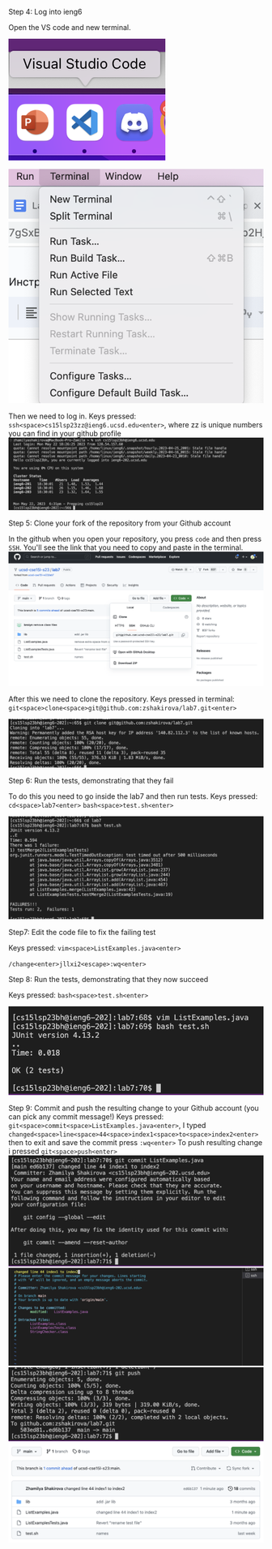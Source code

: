 Step 4:
Log into ieng6


  Open the VS code and new terminal. 
  
  
  ![Image](screen1.png)
  
  ![Image](screen2.png)
  
  
  Then we need to log in. Keys pressed: `ssh<space>cs15lsp23zz@ieng6.ucsd.edu<enter>`, where zz is unique numbers you can find in your github         profile 
  ![Image](screen3.png)
 
  

Step 5: 
Clone your fork of the repository from your Github account


 In the github when you open your repository, you press `code` and then press `SSH`. You'll see the link that you need to copy and paste in the       terminal. 
 ![Image](screen4.png)
 
  After this we need to clone the repository. Keys pressed in terminal: `git<space>clone<space>git@github.com:zshakirova/lab7.git<enter>`

 ![Image](screen5.png)


Step 6:
Run the tests, demonstrating that they fail


To do this you need to go inside the lab7 and then run tests.
 Keys pressed: `cd<space>lab7<enter>`
`bash<space>test.sh<enter>`

 ![Image](screen6.png)


Step7:
Edit the code file to fix the failing test


Keys pressed: `vim<space>ListExamples.java<enter>`
  
  
  `/change<enter>jllxi2<escape>:wq<enter>`

Step 8:
Run the tests, demonstrating that they now succeed


Keys pressed: `bash<space>test.sh<enter>`

![Image](screen7.png)

Step 9:
Commit and push the resulting change to your Github account (you can pick any commit message!)
Keys pressed: `git<space>commit<space>ListExamples.java<enter>`, I typed `changed<space>line<space>44<space>index1<space>to<space>index2<enter>` 
then to exit and save the commit press `:wq<enter>`
To push resulting change i pressed `git<space>push<enter>`
![Image](screen9.png)
![Image](screen8.png)
![Image](screen10.png)
![Image](screen11.png)
